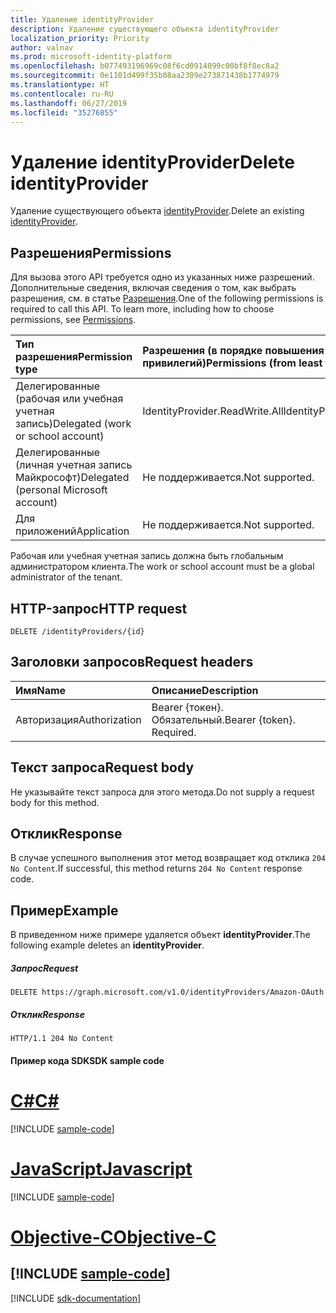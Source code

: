 ```yaml
---
title: Удаление identityProvider
description: Удаление существующего объекта identityProvider
localization_priority: Priority
author: valnav
ms.prod: microsoft-identity-platform
ms.openlocfilehash: b077493196969c08f6cd0914099c00bf8f8ec8a2
ms.sourcegitcommit: 0e1101d499f35b08aa2309e273871438b1774979
ms.translationtype: HT
ms.contentlocale: ru-RU
ms.lasthandoff: 06/27/2019
ms.locfileid: "35276855"
---
```

# <a name="delete-identityprovider"></a><span data-ttu-id="1c7f6-103">Удаление identityProvider</span><span class="sxs-lookup"><span data-stu-id="1c7f6-103">Delete identityProvider</span></span>

<span data-ttu-id="1c7f6-104">Удаление существующего объекта [identityProvider](../resources/identityprovider.md).</span><span class="sxs-lookup"><span data-stu-id="1c7f6-104">Delete an existing [identityProvider](../resources/identityprovider.md).</span></span>

## <a name="permissions"></a><span data-ttu-id="1c7f6-105">Разрешения</span><span class="sxs-lookup"><span data-stu-id="1c7f6-105">Permissions</span></span>

<span data-ttu-id="1c7f6-p101">Для вызова этого API требуется одно из указанных ниже разрешений. Дополнительные сведения, включая сведения о том, как выбрать разрешения, см. в статье [Разрешения](/graph/permissions-reference).</span><span class="sxs-lookup"><span data-stu-id="1c7f6-p101">One of the following permissions is required to call this API. To learn more, including how to choose permissions, see [Permissions](/graph/permissions-reference).</span></span>

|<span data-ttu-id="1c7f6-108">Тип разрешения</span><span class="sxs-lookup"><span data-stu-id="1c7f6-108">Permission type</span></span>      | <span data-ttu-id="1c7f6-109">Разрешения (в порядке повышения привилегий)</span><span class="sxs-lookup"><span data-stu-id="1c7f6-109">Permissions (from least to most privileged)</span></span>              |
|:--------------------|:---------------------------------------------------------|
|<span data-ttu-id="1c7f6-110">Делегированные (рабочая или учебная учетная запись)</span><span class="sxs-lookup"><span data-stu-id="1c7f6-110">Delegated (work or school account)</span></span>|<span data-ttu-id="1c7f6-111">IdentityProvider.ReadWrite.All</span><span class="sxs-lookup"><span data-stu-id="1c7f6-111">IdentityProvider.ReadWrite.All</span></span>|
|<span data-ttu-id="1c7f6-112">Делегированные (личная учетная запись Майкрософт)</span><span class="sxs-lookup"><span data-stu-id="1c7f6-112">Delegated (personal Microsoft account)</span></span>| <span data-ttu-id="1c7f6-113">Не поддерживается.</span><span class="sxs-lookup"><span data-stu-id="1c7f6-113">Not supported.</span></span>|
|<span data-ttu-id="1c7f6-114">Для приложений</span><span class="sxs-lookup"><span data-stu-id="1c7f6-114">Application</span></span>|<span data-ttu-id="1c7f6-115">Не поддерживается.</span><span class="sxs-lookup"><span data-stu-id="1c7f6-115">Not supported.</span></span>|

<span data-ttu-id="1c7f6-116">Рабочая или учебная учетная запись должна быть глобальным администратором клиента.</span><span class="sxs-lookup"><span data-stu-id="1c7f6-116">The work or school account must be a global administrator of the tenant.</span></span>

## <a name="http-request"></a><span data-ttu-id="1c7f6-117">HTTP-запрос</span><span class="sxs-lookup"><span data-stu-id="1c7f6-117">HTTP request</span></span>

<!-- { "blockType": "ignored" } -->
```http
DELETE /identityProviders/{id}
```

## <a name="request-headers"></a><span data-ttu-id="1c7f6-118">Заголовки запросов</span><span class="sxs-lookup"><span data-stu-id="1c7f6-118">Request headers</span></span>

|<span data-ttu-id="1c7f6-119">Имя</span><span class="sxs-lookup"><span data-stu-id="1c7f6-119">Name</span></span>|<span data-ttu-id="1c7f6-120">Описание</span><span class="sxs-lookup"><span data-stu-id="1c7f6-120">Description</span></span>|
|:---------------|:----------|
|<span data-ttu-id="1c7f6-121">Авторизация</span><span class="sxs-lookup"><span data-stu-id="1c7f6-121">Authorization</span></span>|<span data-ttu-id="1c7f6-p102">Bearer {токен}. Обязательный.</span><span class="sxs-lookup"><span data-stu-id="1c7f6-p102">Bearer {token}. Required.</span></span>|

## <a name="request-body"></a><span data-ttu-id="1c7f6-124">Текст запроса</span><span class="sxs-lookup"><span data-stu-id="1c7f6-124">Request body</span></span>

<span data-ttu-id="1c7f6-125">Не указывайте текст запроса для этого метода.</span><span class="sxs-lookup"><span data-stu-id="1c7f6-125">Do not supply a request body for this method.</span></span>

## <a name="response"></a><span data-ttu-id="1c7f6-126">Отклик</span><span class="sxs-lookup"><span data-stu-id="1c7f6-126">Response</span></span>

<span data-ttu-id="1c7f6-127">В случае успешного выполнения этот метод возвращает код отклика `204 No Content`.</span><span class="sxs-lookup"><span data-stu-id="1c7f6-127">If successful, this method returns `204 No Content` response code.</span></span>

## <a name="example"></a><span data-ttu-id="1c7f6-128">Пример</span><span class="sxs-lookup"><span data-stu-id="1c7f6-128">Example</span></span>

<span data-ttu-id="1c7f6-129">В приведенном ниже примере удаляется объект **identityProvider**.</span><span class="sxs-lookup"><span data-stu-id="1c7f6-129">The following example deletes an **identityProvider**.</span></span>

##### <a name="request"></a><span data-ttu-id="1c7f6-130">Запрос</span><span class="sxs-lookup"><span data-stu-id="1c7f6-130">Request</span></span>

<!-- {
  "blockType": "request",
  "name": "delete-identityprovider"
}-->
```http
DELETE https://graph.microsoft.com/v1.0/identityProviders/Amazon-OAuth
```

##### <a name="response"></a><span data-ttu-id="1c7f6-131">Отклик</span><span class="sxs-lookup"><span data-stu-id="1c7f6-131">Response</span></span>

<!-- {
  "blockType": "response",
  "truncated": true
} -->
```http
HTTP/1.1 204 No Content
```
#### <a name="sdk-sample-code"></a><span data-ttu-id="1c7f6-132">Пример кода SDK</span><span class="sxs-lookup"><span data-stu-id="1c7f6-132">SDK sample code</span></span>
# <a name="ctabcs"></a>[<span data-ttu-id="1c7f6-133">C#</span><span class="sxs-lookup"><span data-stu-id="1c7f6-133">C#</span></span>](#tab/cs)
[!INCLUDE [sample-code](../includes/delete-identityprovider-Cs-snippets.md)]

# <a name="javascripttabjavascript"></a>[<span data-ttu-id="1c7f6-134">JavaScript</span><span class="sxs-lookup"><span data-stu-id="1c7f6-134">Javascript</span></span>](#tab/javascript)
[!INCLUDE [sample-code](../includes/delete-identityprovider-Javascript-snippets.md)]

# <a name="objective-ctabobjective-c"></a>[<span data-ttu-id="1c7f6-135">Objective-C</span><span class="sxs-lookup"><span data-stu-id="1c7f6-135">Objective-C</span></span>](#tab/objective-c)
[!INCLUDE [sample-code](../includes/delete-identityprovider-Objective-C-snippets.md)]
---

[!INCLUDE [sdk-documentation](../includes/snippets_sdk_documentation_link.md)]

<!-- uuid: 8fcb5dbc-d5aa-4681-8e31-b001d5168d79
2015-10-25 14:57:30 UTC -->
<!-- {
  "type": "#page.annotation",
  "description": "Delete identityProvider",
  "keywords": "",
  "section": "documentation",
  "tocPath": "",
  "suppressions": [
    "Error: /api-reference/v1.0/api/identityprovider-delete.md:\r\n      BookmarkMissing: '[#tab/objective-c](Objective-C)'. Did you mean: #objective-c (score: 4)",
    "Error: /api-reference/v1.0/api/identityprovider-delete.md:\r\n      BookmarkMissing: '[#tab/cs](C#)'. Did you mean: #c (score: 5)",
    "Error: /api-reference/v1.0/api/identityprovider-delete.md:\r\n      BookmarkMissing: '[#tab/javascript](Javascript)'. Did you mean: #javascript (score: 4)"
  ]
}-->
